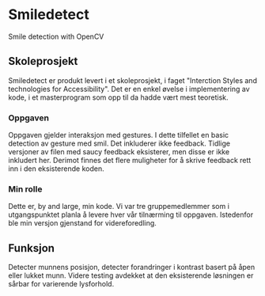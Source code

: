 # Smiledetect
Smile detection with OpenCV
## Skoleprosjekt
Smiledetect er produkt levert i et skoleprosjekt, i faget "Interction Styles and technologies for Accessibility". Det er en enkel øvelse i implementering av kode, i et masterprogram som opp til da hadde vært mest teoretisk.
### Oppgaven
Oppgaven gjelder interaksjon med gestures. I dette tilfellet en basic detection av gesture med smil. Det inkluderer ikke feedback. Tidlige versjoner av filen med saucy feedback eksisterer, men disse er ikke inkludert her. Derimot finnes det flere muligheter for å skrive feedback rett inn i den eksisterende koden. 
### Min rolle
Dette er, by and large, min kode.  Vi var tre gruppemedlemmer som i utgangspunktet planla å levere hver vår tilnærming til oppgaven. Istedenfor ble min versjon gjenstand for videreforedling.

## Funksjon
Detecter munnens posisjon, detecter forandringer i kontrast basert på åpen eller lukket munn. Videre testing avdekket at den eksisterende løsningen er sårbar for varierende lysforhold.
